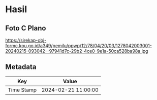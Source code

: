 # Hasil

## Foto C Plano

https://sirekap-obj-formc.kpu.go.id/a349/pemilu/ppwp/12/78/04/20/03/1278042003001-20240215-093042--97941d7c-29b2-4ce0-9e1a-50ca528ba98a.jpg


## Metadata

| Key        | Value               |
| ---------- | ------------------- |
| Time Stamp | 2024-02-21 11:00:00 |



